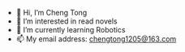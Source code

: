 - 👋 Hi, I’m Cheng Tong
- 👀 I’m interested in read novels
- 🌱 I’m currently learning Robotics
- 📫 My email address: chengtong1205@163.com

<!---
chengtong1205/chengtong1205 is a ✨ special ✨ repository because its `README.md` (this file) appears on your GitHub profile.
You can click the Preview link to take a look at your changes.
--->
